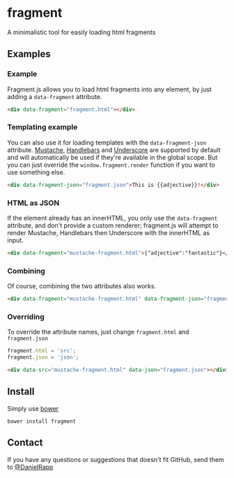 fragment
========

A minimalistic tool for easily loading html fragments

Examples
---

### Example

Fragment.js allows you to load html fragments into any element, by just adding a `data-fragment` attribute.
```html
<div data-fragment="fragment.html"></div>
```

### Templating example

You can also use it for loading templates with the `data-fragment-json` attribute.
[Mustache](http://mustache.github.com/), [Handlebars](http://handlebarsjs.com/) and [Underscore](http://underscorejs.org/)
are supported by default and will automatically be used if they're available in the global scope.
But you can just override the `window.fragment.render` function if you want to use something else.

```html
<div data-fragment-json="fragment.json">This is {{adjective}}!</div>
```

### HTML as JSON

If the element already has an innerHTML, you only use the `data-fragment` attribute, and don't provide a custom renderer;
fragment.js will attempt to render Mustache, Handlebars then Underscore with the innerHTML as input.

```html
<div data-fragment="mustache-fragment.html">{"adjective":"fantastic"}</div>
```

### Combining

Of course, combining the two attributes also works.

```html
<div data-fragment="mustache-fragment.html" data-fragment-json="fragment.json"></div>
```

### Overriding

To override the attribute names, just change `fragment.html` and `fragment.json`

```javascript
fragment.html = 'src';
fragment.json = 'json';
```

```html
<div data-src="mustache-fragment.html" data-json="fragment.json"></div>
```

Install
---

Simply use [bower](http://twitter.github.com/bower/)
```
bower install fragment
```

Contact
---

If you have any questions or suggestions that doesn't fit GitHub, send them to [@DanielRapp](https://twitter.com/danielrapp)
